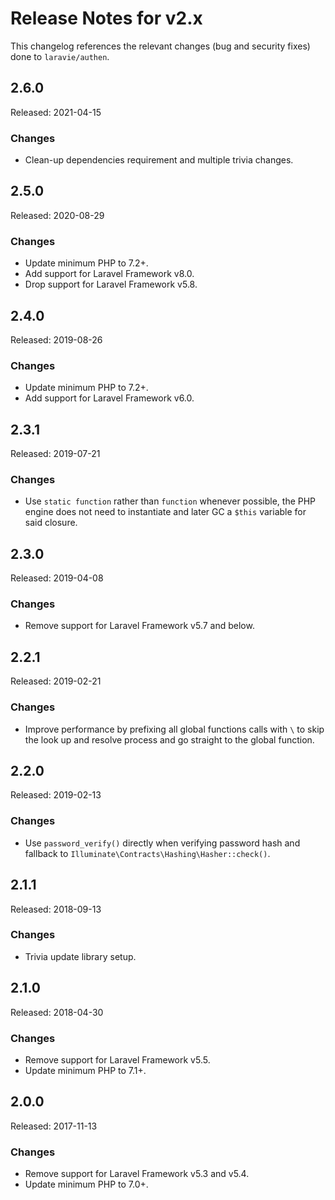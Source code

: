 # Release Notes for v2.x

This changelog references the relevant changes (bug and security fixes) done to `laravie/authen`.

## 2.6.0

Released: 2021-04-15

### Changes

* Clean-up dependencies requirement and multiple trivia changes.

## 2.5.0

Released: 2020-08-29

### Changes

* Update minimum PHP to 7.2+.
* Add support for Laravel Framework v8.0.
* Drop support for Laravel Framework v5.8.

## 2.4.0

Released: 2019-08-26

### Changes

* Update minimum PHP to 7.2+.
* Add support for Laravel Framework v6.0.

## 2.3.1

Released: 2019-07-21

### Changes

* Use `static function` rather than `function` whenever possible, the PHP engine does not need to instantiate and later GC a `$this` variable for said closure.

## 2.3.0

Released: 2019-04-08

### Changes

* Remove support for Laravel Framework v5.7 and below.

## 2.2.1

Released: 2019-02-21

### Changes

* Improve performance by prefixing all global functions calls with `\` to skip the look up and resolve process and go straight to the global function.

## 2.2.0

Released: 2019-02-13

### Changes

* Use `password_verify()` directly when verifying password hash and fallback to `Illuminate\Contracts\Hashing\Hasher::check()`.

## 2.1.1

Released: 2018-09-13

### Changes

* Trivia update library setup.

## 2.1.0

Released: 2018-04-30

### Changes

* Remove support for Laravel Framework v5.5.
* Update minimum PHP to 7.1+.

## 2.0.0

Released: 2017-11-13

### Changes

* Remove support for Laravel Framework v5.3 and v5.4.
* Update minimum PHP to 7.0+.
